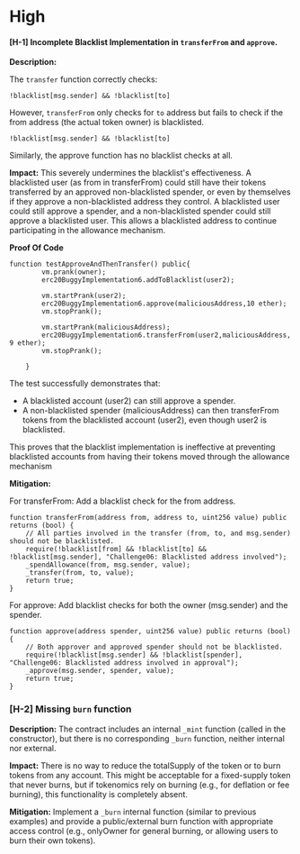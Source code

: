 # High

#### [H-1] Incomplete Blacklist Implementation in `transferFrom` and `approve`.

**Description:** 

The `transfer` function correctly checks:

```soildity
!blacklist[msg.sender] && !blacklist[to]
```
However, `transferFrom` only checks for `to` address but fails to check if the from address (the actual token owner) is blacklisted. 

```solidity
!blacklist[msg.sender] && !blacklist[to]
```

Similarly, the approve function has no blacklist checks at all.

**Impact:** This severely undermines the blacklist's effectiveness. A blacklisted user (as from in transferFrom) could still have their tokens transferred by an approved non-blacklisted spender, or even by themselves if they approve a non-blacklisted address they control. A blacklisted user could still approve a spender, and a non-blacklisted spender could still approve a blacklisted user. This allows a blacklisted address to continue participating in the allowance mechanism.


**Proof Of Code**

```
function testApproveAndThenTransfer() public{
        vm.prank(owner);
        erc20BuggyImplementation6.addToBlacklist(user2);
        
        vm.startPrank(user2);
        erc20BuggyImplementation6.approve(maliciousAddress,10 ether);
        vm.stopPrank();

        vm.startPrank(maliciousAddress);
        erc20BuggyImplementation6.transferFrom(user2,maliciousAddress, 9 ether);
        vm.stopPrank();

    }
```

The test successfully demonstrates that:

* A blacklisted account (user2) can still approve a spender.
* A non-blacklisted spender (maliciousAddress) can then transferFrom tokens from the blacklisted account (user2), even though user2 is blacklisted.

This proves that the blacklist implementation is ineffective at preventing blacklisted accounts from having their tokens moved through the allowance mechanism

**Mitigation:**

For transferFrom:  Add a blacklist check for the from address.

```solidity
function transferFrom(address from, address to, uint256 value) public returns (bool) {
    // All parties involved in the transfer (from, to, and msg.sender) should not be blacklisted.
    require(!blacklist[from] && !blacklist[to] && !blacklist[msg.sender], "Challenge06: Blacklisted address involved");
    _spendAllowance(from, msg.sender, value);
    _transfer(from, to, value);
    return true;
}
```

For approve: Add blacklist checks for both the owner (msg.sender) and the spender.

```solidity
function approve(address spender, uint256 value) public returns (bool) {
    // Both approver and approved spender should not be blacklisted.
    require(!blacklist[msg.sender] && !blacklist[spender], "Challenge06: Blacklisted address involved in approval");
    _approve(msg.sender, spender, value);
    return true;
}
```

### [H-2] Missing `burn` function

**Description:** The contract includes an internal `_mint` function (called in the constructor), but there is no corresponding `_burn` function, neither internal nor external.

**Impact:** There is no way to reduce the totalSupply of the token or to burn tokens from any account. This might be acceptable for a fixed-supply token that never burns, but if tokenomics rely on burning (e.g., for deflation or fee burning), this functionality is completely absent.

**Mitigation:** Implement a `_burn` internal function (similar to previous examples) and provide a public/external burn function with appropriate access control (e.g., onlyOwner for general burning, or allowing users to burn their own tokens).
